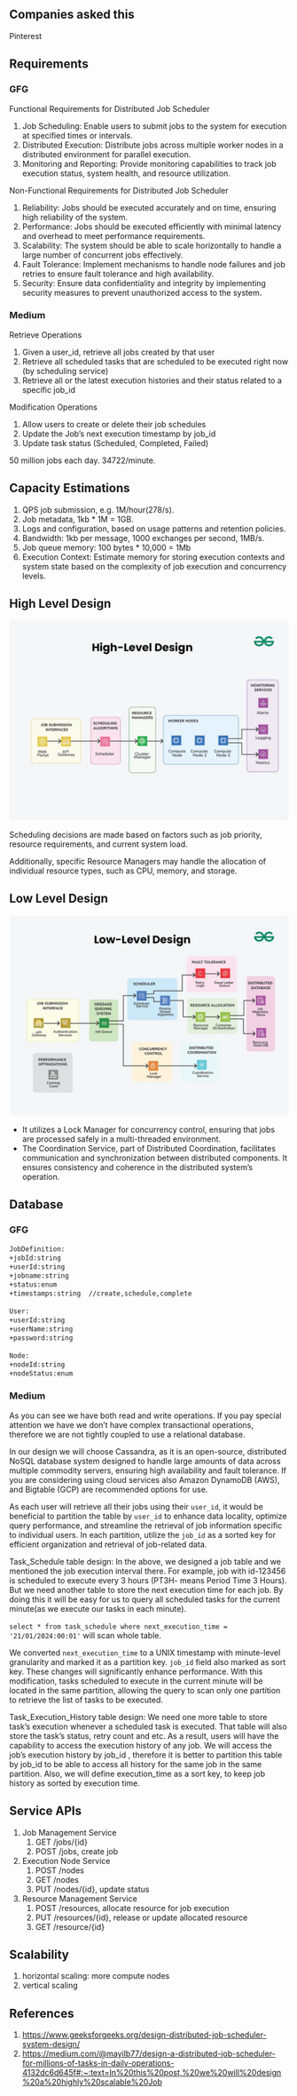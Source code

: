## Companies asked this

Pinterest

## Requirements

### GFG

Functional Requirements for Distributed Job Scheduler

1. Job Scheduling: Enable users to submit jobs to the system for execution at specified times or intervals.
2. Distributed Execution: Distribute jobs across multiple worker nodes in a distributed environment for parallel execution.
3. Monitoring and Reporting: Provide monitoring capabilities to track job execution status, system health, and resource utilization.

Non-Functional Requirements for Distributed Job Scheduler

1. Reliability: Jobs should be executed accurately and on time, ensuring high reliability of the system.
2. Performance: Jobs should be executed efficiently with minimal latency and overhead to meet performance requirements.
3. Scalability: The system should be able to scale horizontally to handle a large number of concurrent jobs effectively.
4. Fault Tolerance: Implement mechanisms to handle node failures and job retries to ensure fault tolerance and high availability.
5. Security: Ensure data confidentiality and integrity by implementing security measures to prevent unauthorized access to the system.

### Medium

Retrieve Operations

1. Given a user_id, retrieve all jobs created by that user
2. Retrieve all scheduled tasks that are scheduled to be executed right now (by scheduling service)
3. Retrieve all or the latest execution histories and their status related to a specific job_id 

Modification Operations

1. Allow users to create or delete their job schedules
2. Update the Job’s next execution timestamp by job_id
3. Update task status (Scheduled, Completed, Failed)

50 million jobs each day. 34722/minute.

## Capacity Estimations

1. QPS job submission, e.g. 1M/hour(278/s).
2. Job metadata, 1kb * 1M = 1GB.
3. Logs and configuration, based on usage patterns and retention policies.
4. Bandwidth: 1kb per message, 1000 exchanges per second, 1MB/s.
5. Job queue memory: 100 bytes * 10,000 = 1Mb
6. Execution Context: Estimate memory for storing execution contexts and system state based on the complexity of job execution and concurrency levels.

## High Level Design

![](../img/job-scheduler.webp)

Scheduling decisions are made based on factors such as job priority, resource requirements, and current system load.

Additionally, specific Resource Managers may handle the allocation of individual resource types, such as CPU, memory, and storage.

## Low Level Design

![](../img/job-scheduler-detail.webp)

- It utilizes a Lock Manager for concurrency control, ensuring that jobs are processed safely in a multi-threaded environment.
- The Coordination Service, part of Distributed Coordination, facilitates communication and synchronization between distributed components. It ensures consistency and coherence in the distributed system’s operation.

## Database

### GFG

```
JobDefinition:
+jobId:string
+userId:string
+jobname:string
+status:enum
+timestamps:string  //create,schedule,complete

User:
+userId:string
+userName:string
+password:string

Node:
+nodeId:string
+nodeStatus:enum
```

### Medium

As you can see we have both read and write operations. If you pay special attention we have we don’t have complex transactional operations, therefore we are not tightly coupled to use a relational database.

In our design we will choose Cassandra, as it is an open-source, distributed NoSQL database system designed to handle large amounts of data across multiple commodity servers, ensuring high availability and fault tolerance. If you are considering using cloud services also Amazon DynamoDB (AWS), and Bigtable (GCP) are recommended options for use.

As each user will retrieve all their jobs using their `user_id`, it would be beneficial to partition the table by `user_id` to enhance data locality, optimize query performance, and streamline the retrieval of job information specific to individual users. In each partition, utilize the `job_id` as a sorted key for efficient organization and retrieval of job-related data.

Task_Schedule table design: In the above, we designed a job table and we mentioned the job execution interval there. For example, job with id-123456 is scheduled to execute every 3 hours (PT3H- means Period Time 3 Hours). But we need another table to store the next execution time for each job. By doing this it will be easy for us to query all scheduled tasks for the current minute(as we execute our tasks in each minute).

`select * from task_schedule where next_execution_time = '21/01/2024:00:01'` will scan whole table.

We converted `next_execution_time` to a UNIX timestamp with minute-level granularity and marked it as a partition key. `job_id` field also marked as sort key. These changes will significantly enhance performance. With this modification, tasks scheduled to execute in the current minute will be located in the same partition, allowing the query to scan only one partition to retrieve the list of tasks to be executed.

Task_Execution_History table design: We need one more table to store task’s execution whenever a scheduled task is executed. That table will also store the task’s status, retry count and etc. As a result, users will have the capability to access the execution history of any job. We will access the job’s execution history by job_id , therefore it is better to partition this table by job_id to be able to access all history for the same job in the same partition. Also, we will define execution_time as a sort key, to keep job history as sorted by execution time.

## Service APIs

1. Job Management Service
   1. GET /jobs/{id}
   2. POST /jobs, create job
2. Execution Node Service
   1. POST /nodes 
   2. GET /nodes
   3. PUT /nodes/{id}, update status
3. Resource Management Service
   1. POST /resources, allocate resource for job execution
   2. PUT /resources/{id}, release or update allocated resource
   3. GET /resource/{id}

## Scalability

1. horizontal scaling: more compute nodes
2. vertical scaling

## References

1. https://www.geeksforgeeks.org/design-distributed-job-scheduler-system-design/
2. https://medium.com/@mayilb77/design-a-distributed-job-scheduler-for-millions-of-tasks-in-daily-operations-4132dc6d645f#:~:text=In%20this%20post,%20we%20will%20design%20a%20highly%20scalable%20Job
